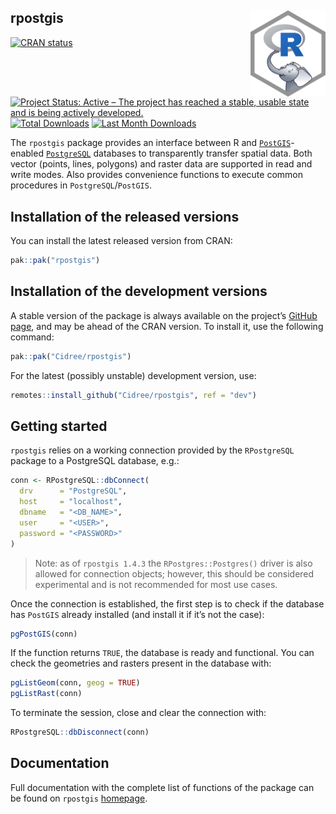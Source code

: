 
<!-- README.md is generated from README.Rmd. Please edit that file -->

## rpostgis <a href="https://CRAN.R-project.org/package=rpostgis"><img src="man/figures/logo.png" align="right" height="138" alt="rpostgis website" /></a>

<!-- badges: start -->

[![CRAN
status](https://www.r-pkg.org/badges/version/rpostgis)](https://CRAN.R-project.org/package=rpostgis)
[![Project Status: Active – The project has reached a stable, usable
state and is being actively
developed.](https://www.repostatus.org/badges/latest/active.svg)](https://www.repostatus.org/#active)
[![Total
Downloads](https://cranlogs.r-pkg.org/badges/grand-total/rpostgis?color=blue)](https://CRAN.R-project.org/package=rpostgis)
[![Last Month
Downloads](https://cranlogs.r-pkg.org/badges/last-month/rpostgis?color=green)](https://CRAN.R-project.org/package=rpostgis)
<!-- badges: end -->

The `rpostgis` package provides an interface between R and
[`PostGIS`](https://postgis.net/)-enabled
[`PostgreSQL`](https://www.postgresql.org/) databases to transparently
transfer spatial data. Both vector (points, lines, polygons) and raster
data are supported in read and write modes. Also provides convenience
functions to execute common procedures in `PostgreSQL`/`PostGIS`.

## Installation of the released versions

You can install the latest released version from CRAN:

``` r
pak::pak("rpostgis")
```

## Installation of the development versions

A stable version of the package is always available on the project’s
[GitHub page](https://github.com/Cidree/rpostgis), and may be ahead of
the CRAN version. To install it, use the following command:

``` r
pak::pak("Cidree/rpostgis")
```

For the latest (possibly unstable) development version, use:

``` r
remotes::install_github("Cidree/rpostgis", ref = "dev")
```

## Getting started

`rpostgis` relies on a working connection provided by the `RPostgreSQL`
package to a PostgreSQL database, e.g.:

``` r
conn <- RPostgreSQL::dbConnect(
  drv      = "PostgreSQL", 
  host     = "localhost",
  dbname   = "<DB_NAME>", 
  user     = "<USER>", 
  password = "<PASSWORD>"
)
```

> Note: as of `rpostgis 1.4.3` the `RPostgres::Postgres()` driver is
> also allowed for connection objects; however, this should be
> considered experimental and is not recommended for most use cases.

Once the connection is established, the first step is to check if the
database has `PostGIS` already installed (and install it if it’s not the
case):

``` r
pgPostGIS(conn)
```

If the function returns `TRUE`, the database is ready and functional.
You can check the geometries and rasters present in the database with:

``` r
pgListGeom(conn, geog = TRUE)
pgListRast(conn)
```

To terminate the session, close and clear the connection with:

``` r
RPostgreSQL::dbDisconnect(conn)
```

## Documentation

Full documentation with the complete list of functions of the package
can be found on `rpostgis`
[homepage](http://cidree.github.io/rpostgis/).
